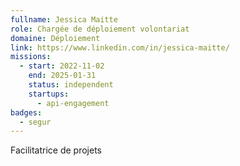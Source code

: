 ```yaml
---
fullname: Jessica Maitte
role: Chargée de déploiement volontariat
domaine: Déploiement
link: https://www.linkedin.com/in/jessica-maitte/
missions:
  - start: 2022-11-02
    end: 2025-01-31
    status: independent
    startups:
      - api-engagement
badges:
  - segur
---
```

Facilitatrice de projets
